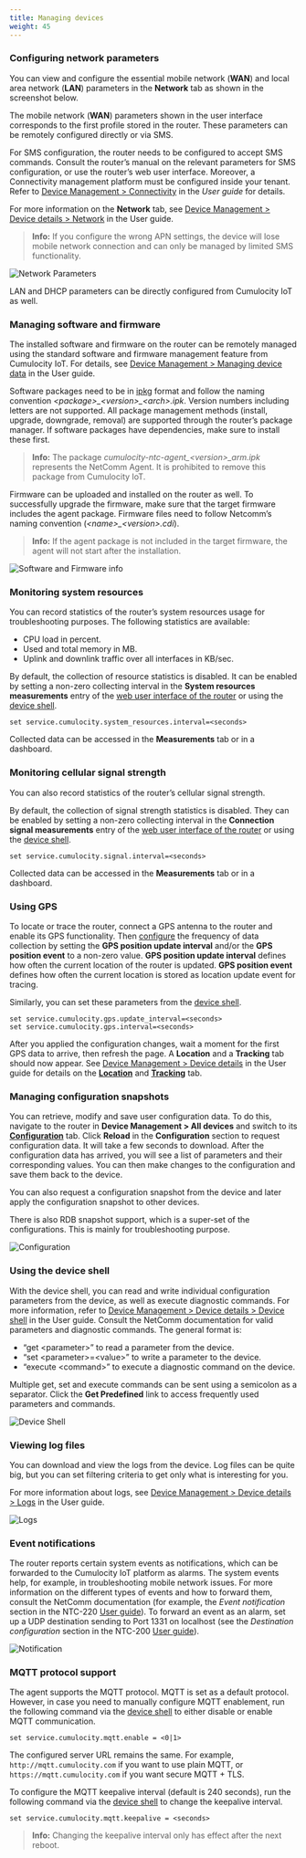 ```yaml
---
title: Managing devices
weight: 45
---
```


### <a name="network"></a> Configuring network parameters

You can view and configure the essential mobile network (**WAN**) and local area network (**LAN**) parameters in the **Network** tab as shown in the screenshot below.

The mobile network (**WAN**) parameters shown in the user interface corresponds to the first profile stored in the router. These parameters can be remotely configured directly or via SMS.

For SMS configuration, the router needs to be configured to accept SMS commands. Consult the router’s manual on the relevant parameters for SMS configuration, or use the router’s web user interface. Moreover, a Connectivity management platform must be configured inside your tenant. Refer to [Device Management > Connectivity](/users-guide/device-management/#connectivity) in the *User guide* for details.

For more information on the **Network** tab, see [Device Management > Device details > Network](/users-guide/device-management/#network) in the User guide.

> **Info:** If you configure the wrong APN settings, the device will lose mobile network connection and can only be managed by limited SMS functionality.

![Network Parameters](/images/device-demos/casa-system-router/router-network-info.png)

LAN and DHCP parameters can be directly configured from Cumulocity IoT as well.

### <a name="software-and-firmware"></a> Managing software and firmware

The installed software and firmware on the router can be remotely managed using the standard software and firmware management feature from Cumulocity IoT. For details, see [Device Management > Managing device data](/users-guide/device-management/#managing-device-data) in the User guide.

Software packages need to be in [ipkg](http://en.wikipedia.org/wiki/Ipkg) format and follow the naming convention *&#60;package&#62;&#95;&#60;version&#62;&#95;&#60;arch&#62;.ipk*. Version numbers including letters are not supported. All package management methods (install, upgrade, downgrade, removal) are supported through the router’s package manager. If software packages have dependencies, make sure to install these first.

> **Info:** The package *cumulocity-ntc-agent&#95;&#60;version&#62;&#95;arm.ipk* represents the NetComm Agent. It is prohibited to remove this package from Cumulocity IoT.

Firmware can be uploaded and installed on the router as well. To successfully upgrade the firmware, make sure that the target firmware includes the agent package. Firmware files need to follow Netcomm’s naming convention (*&#60;name&#62;\_&#60;version&#62;.cdi*).

> **Info:** If the agent package is not included in the target firmware, the agent will not start after the installation.

![Software and Firmware info](/images/device-demos/casa-system-router/router-software-menu.png)

### <a name="system-resources"></a> Monitoring system resources

You can record statistics of the router’s system resources usage for troubleshooting purposes. The following statistics are available:

* CPU load in percent.
* Used and total memory in MB.
* Uplink and downlink traffic over all interfaces in KB/sec.

By default, the collection of resource statistics is disabled. It can be enabled by setting a non-zero collecting interval in the **System resources measurements** entry of the [web user interface of the router](#configure) or using the [device shell](#device-shell).

```shell
set service.cumulocity.system_resources.interval=<seconds>
```

Collected data can be accessed in the **Measurements** tab or in a dashboard.

### <a name="cellular"></a> Monitoring cellular signal strength

You can also record statistics of the router’s cellular signal strength.

By default, the collection of signal strength statistics is disabled. They can be enabled by setting a non-zero collecting interval in the **Connection signal measurements** entry of the [web user interface of the router](#configure) or using the [device shell](#device-shell).

```shell
set service.cumulocity.signal.interval=<seconds>
```

Collected data can be accessed in the **Measurements** tab or in a dashboard.

### <a name="gps"></a> Using GPS

To locate or trace the router, connect a GPS antenna to the router and enable its GPS functionality. Then [configure](#configure) the frequency of data collection by setting the **GPS position update interval** and/or the **GPS position event** to a non-zero value. **GPS position update interval** defines how often the current location of the router is updated. **GPS position event** defines how often the current location is stored as location update event for tracing.

Similarly, you can set these parameters from the [device shell](#device-shell).

```shell
set service.cumulocity.gps.update_interval=<seconds>
set service.cumulocity.gps.interval=<seconds>
```

After you applied the configuration changes, wait a moment for the first GPS data to arrive, then refresh the page. A **Location** and a **Tracking** tab should now appear. See  [Device Management > Device details](/users-guide/device-management/#device-details) in the User guide for details on the  [**Location**](/users-guide/device-management#location) and [**Tracking**](/users-guide/device-management#tracking) tab.

### <a name="snapshots"></a> Managing configuration snapshots

You can retrieve, modify and save user configuration data. To do this, navigate to the router in  **Device Management > All devices** and switch to its [**Configuration**](/users-guide/device-management/#config) tab. Click **Reload** in the **Configuration** section to request configuration data. It will take a few seconds to download. After the configuration data has arrived, you will see a list of parameters and their corresponding values. You can then make changes to the configuration and save them back to the device.

You can also request a configuration snapshot from the device and later apply the configuration snapshot to other devices.

There is also RDB snapshot support, which is a super-set of the configurations. This is mainly for troubleshooting purpose.

![Configuration](/images/device-demos/casa-system-router/router-relay-configuration-widget.png)

### <a name="device-shell"></a> Using the device shell

With the device shell, you can read and write individual configuration parameters from the device, as well as execute diagnostic commands. For more information, refer to [Device Management > Device details > Device shell](/users-guide/device-management/#shell) in the User guide. Consult the NetComm documentation for valid parameters and diagnostic commands. The general format is:

* “get &#60;parameter&#62;” to read a parameter from the device.
* “set &#60;parameter&#62;=&#60;value&#62;” to write a parameter to the device.
* “execute &#60;command&#62;” to execute a diagnostic command on the device.

Multiple get, set and execute commands can be sent using a semicolon as a separator.
Click the **Get Predefined** link to access frequently used parameters and commands.

![Device Shell](/images/device-demos/casa-system-router/router-device-shell.png)

### <a name="logs"></a> Viewing log files

You can download and view the logs from the device. Log files can be quite big, but you can set filtering criteria to get only what is interesting for you.

For more information about logs, see [Device Management > Device details > Logs](/users-guide/device-management/#logs) in the User guide.

![Logs](/images/device-demos/casa-system-router/router-log.png)

### <a name="notification"></a> Event notifications

The router reports certain system events as notifications, which can be forwarded to the Cumulocity IoT platform as alarms. The system events help, for example, in troubleshooting mobile network issues. For more information on the different types of events and how to forward them, consult the NetComm documentation (for example, the *Event notification* section in the NTC-220 [User guide](https://support.netcommwireless.com/api/Media/Document/f8d82c69-060e-43d2-9a2a-689f018d207c?Product=NTC-220-User-Guide.pdf)). To forward an event as an alarm, set up a UDP destination sending to Port 1331 on localhost (see the *Destination configuration* section in the NTC-200 [User guide](https://support.netcommwireless.com/api/Media/Document/f8d82c69-060e-43d2-9a2a-689f018d207c?Product=NTC-220-User-Guide.pdf)).

![Notification](/images/device-demos/casa-system-router/router-alarms.png)

### <a name="mqtt"></a> MQTT protocol support

The agent supports the MQTT protocol. MQTT is set as a default protocol. However, in case you need to manually configure MQTT enablement, run the following command via the [device shell](#device-shell) to either disable or enable MQTT communication.

```shell
set service.cumulocity.mqtt.enable = <0|1>
```

The configured server URL remains the same. For example, `http://mqtt.cumulocity.com` if you want to use plain MQTT, or `https://mqtt.cumulocity.com` if you want secure MQTT + TLS.

To configure the MQTT keepalive interval (default is 240 seconds), run the following command via the [device shell](#device-shell) to change the keepalive interval.

```shell
set service.cumulocity.mqtt.keepalive = <seconds>
```

> **Info:** Changing the keepalive interval only has effect after the next reboot.
